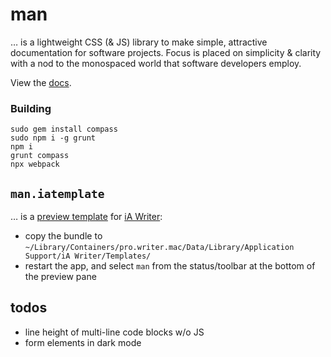 # man

… is a lightweight CSS (& JS) library to make simple, attractive documentation for software projects. Focus is placed on simplicity & clarity with a nod to the monospaced world that software developers employ.

View the [docs](http://davidfmiller.github.io/man).

### Building

```
sudo gem install compass
sudo npm i -g grunt
npm i
grunt compass
npx webpack
```

## `man.iatemplate`

… is a [preview template](https://github.com/iainc/iA-Writer-Templates) for [iA Writer](https://www.ia.net/writer):

* copy the bundle to `~/Library/Containers/pro.writer.mac/Data/Library/Application Support/iA Writer/Templates/`
* restart the app, and select `man` from the status/toolbar  at the bottom of the preview pane

## todos
* line height of multi-line code blocks w/o JS
* form elements in dark mode